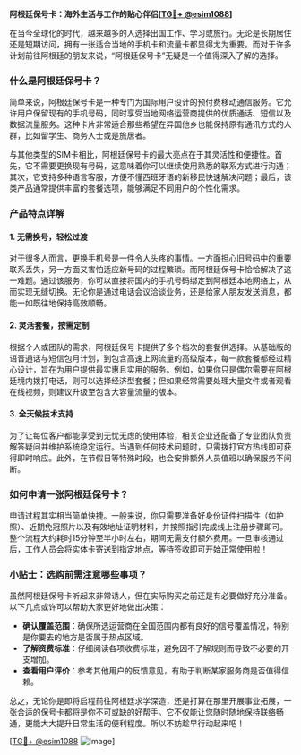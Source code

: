 **阿根廷保号卡：海外生活与工作的贴心伴侣[[TG💪+ @esim1088](https://t.me/s/esim1088)]**

在当今全球化的时代，越来越多的人选择出国工作、学习或旅行。无论是长期居住还是短期访问，拥有一张适合当地的手机卡和流量卡都显得尤为重要。而对于许多计划前往阿根廷的朋友来说，“阿根廷保号卡”无疑是一个值得深入了解的选择。

### 什么是阿根廷保号卡？

简单来说，阿根廷保号卡是一种专门为国际用户设计的预付费移动通信服务。它允许用户保留现有的手机号码，同时享受当地网络运营商提供的优质通话、短信以及数据流量服务。这种卡片非常适合那些希望在异国他乡也能保持原有通讯方式的人群，比如留学生、商务人士或是旅居者。

与其他类型的SIM卡相比，阿根廷保号卡的最大亮点在于其灵活性和便捷性。首先，它不需要更换现有号码，这意味着你可以继续使用熟悉的联系方式进行沟通；其次，它支持多种语言客服，方便不懂西班牙语的新移民快速解决问题；最后，该类产品通常提供丰富的套餐选项，能够满足不同用户的个性化需求。

### 产品特点详解

#### 1. **无需换号，轻松过渡**
对于很多人而言，更换手机号是一件令人头疼的事情。一方面担心旧号码中的重要联系丢失，另一方面又害怕适应新号码的过程繁琐。而阿根廷保号卡恰恰解决了这一难题。通过该服务，你可以直接将国内的手机号码绑定到阿根廷本地网络上，从而实现无缝切换。无论你是通过电话会议洽谈业务，还是给家人朋友发送消息，都能一如既往地保持高效顺畅。

#### 2. **灵活套餐，按需定制**
根据个人或团队的需求，阿根廷保号卡提供了多个档次的套餐供选择。从基础版的语音通话与短信包月计划，到包含高速上网流量的高级版本，每一款套餐都经过精心设计，旨在为用户提供最实惠且实用的服务。例如，如果你只是偶尔需要在阿根廷境内拨打电话，则可以选择经济型套餐；但如果经常需要处理大量文件或者观看在线视频，则建议升级至包含大容量流量的版本。

#### 3. **全天候技术支持**
为了让每位客户都能享受到无忧无虑的使用体验，相关企业还配备了专业团队负责解答疑问并维护系统稳定运行。当遇到任何技术问题时，只需拨打官方热线即可获得即时响应。此外，在节假日等特殊时段，也会安排额外人员值班以确保服务不间断。

### 如何申请一张阿根廷保号卡？

申请过程其实相当简单快捷。一般来说，你只需要准备好身份证件扫描件（如护照）、近期免冠照片以及有效地址证明材料，并按照指引完成线上注册步骤即可。整个流程大约耗时15分钟至半小时左右，期间无需支付额外费用。一旦审核通过后，工作人员会将实体卡寄送到指定地点，等待签收即可开始正常使用啦！

### 小贴士：选购前需注意哪些事项？

虽然阿根廷保号卡听起来非常诱人，但在实际购买之前还是有必要做好充分准备。以下几点或许可以帮助大家更好地做出决策：

- **确认覆盖范围**：确保所选运营商在全国范围内都有良好的信号覆盖情况，特别是你要去的地方是否属于热点区域。
- **了解资费标准**：仔细阅读各项收费标准，避免因不了解规则而导致不必要的开支增加。
- **查看用户评价**：参考其他用户的反馈意见，有助于判断某家服务商是否值得信赖。

总之，无论你是即将启程前往阿根廷求学深造，还是打算在那里开展事业拓展，一张合适的保号卡都将是你不可或缺的好帮手。它不仅能让您随时随地保持联络畅通，更能大大提升日常生活的便利程度。所以不妨趁早行动起来吧！

[[TG💪+ @esim1088](https://t.me/s/esim1088) ![Image](https://i.postimg.cc/4NQfJmqS/Snipaste-2025-05-13-00-14-12.png)]
